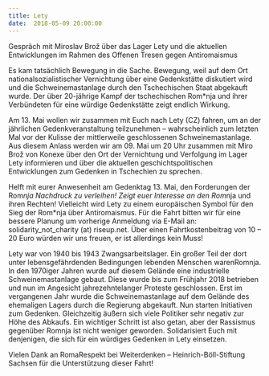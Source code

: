 ```yaml
---
title: Lety
date:  2018-05-09 20:00:00
---
```


Gespräch mit Miroslav Brož über das Lager Lety und die aktuellen Entwicklungen im Rahmen des Offenen Tresen gegen Antiromaismus



Es kam tatsächlich Bewegung in die Sache.
Bewegung, weil auf dem Ort nationalsozialistischer Vernichtung über eine Gedenkstätte diskutiert wird und die Schweinemastanlage
durch den Tschechischen Staat abgekauft wurde. Der über 20-jährige Kampf der tschechischen Rom*nja und ihrer Verbündeten für
eine würdige Gedenkstätte zeigt endlich Wirkung.


Am 13. Mai wollen wir zusammen mit Euch nach Lety (CZ) fahren, um an der jährlichen Gedenkveranstaltung teilzunehmen – wahrscheinlich
zum letzten Mal vor der Kulisse der mittlerweile geschlossenen Schweinemastanlage.
Aus diesem Anlass werden wir am 09. Mai um 20 Uhr zusammen mit Miro Brož von Konexe über den Ort der Vernichtung und Verfolgung
im Lager Lety informieren und über die aktuellen geschichtspolitischen Entwicklungen zum Gedenken in Tschechien zu sprechen.


Helft mit eurer Anwesenheit am Gedenktag 13. Mai, den Forderungen der Rom*nja Nachdruck zu verleihen! Zeigt euer Interesse
an den Rom*nja und ihren Rechten!
Vielleicht wird Lety zu einem europäischen Symbol für den Sieg der Rom*nja über Antiromaismus.
Für die Fahrt bitten wir für eine bessere Planung um vorherige Anmeldung via E-Mail an: solidarity_not_charity (at) riseup.net.
Über einen Fahrtkostenbeitrag von 10 – 20 Euro würden wir uns freuen, er ist allerdings kein Muss!


Lety war von 1940 bis 1943 Zwangsarbeitslager. Ein großer Teil der dort unter lebensgefährdenden Bedingungen lebenden Menschen
warenRomnja. In den 1970iger Jahren wurde auf diesem Gelände eine industrielle Schweinemastanlage gebaut. Diese wurde bis
zum Frühjahr 2018 betrieben und nun im Angesicht jahrezehntelanger Proteste geschlossen. Erst im vergangenen Jahr wurde die
Schweinemastanlage auf dem Gelände des ehemaligen Lagers durch die Regierung abgekauft. Nun starten Initiativen zum Gedenken.
Gleichzeitig äußern sich viele Politiker sehr negativ zur Höhe des Abkaufs. Ein wichtiger Schritt ist also getan, aber der
Rassismus gegenüber Romnja ist nicht weniger geworden. Solidarisiert Euch mit denjenigen, die sich für ein würdiges Gedenken
in Lety einsetzen.


Vielen Dank an RomaRespekt bei Weiterdenken – Heinrich-Böll-Stiftung Sachsen für die Unterstützung dieser Fahrt!

